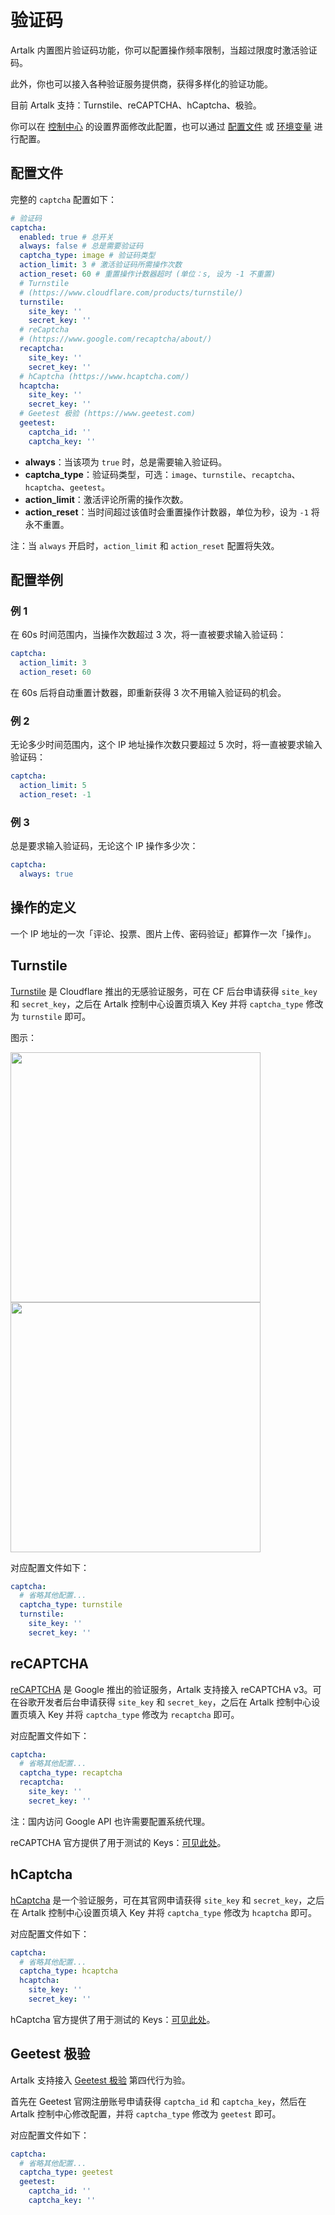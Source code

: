 # 验证码

Artalk 内置图片验证码功能，你可以配置操作频率限制，当超过限度时激活验证码。

此外，你也可以接入各种验证服务提供商，获得多样化的验证功能。

目前 Artalk 支持：Turnstile、reCAPTCHA、hCaptcha、极验。

你可以在 [控制中心](/guide/frontend/sidebar.md#设置) 的设置界面修改此配置，也可以通过 [配置文件](/guide/backend/config.md#验证码-captcha) 或 [环境变量](/guide/env.md#验证码) 进行配置。

## 配置文件

完整的 `captcha` 配置如下：

```yaml
# 验证码
captcha:
  enabled: true # 总开关
  always: false # 总是需要验证码
  captcha_type: image # 验证码类型
  action_limit: 3 # 激活验证码所需操作次数
  action_reset: 60 # 重置操作计数器超时 (单位：s, 设为 -1 不重置)
  # Turnstile
  # (https://www.cloudflare.com/products/turnstile/)
  turnstile:
    site_key: ''
    secret_key: ''
  # reCaptcha
  # (https://www.google.com/recaptcha/about/)
  recaptcha:
    site_key: ''
    secret_key: ''
  # hCaptcha (https://www.hcaptcha.com/)
  hcaptcha:
    site_key: ''
    secret_key: ''
  # Geetest 极验 (https://www.geetest.com)
  geetest:
    captcha_id: ''
    captcha_key: ''
```

- **always**：当该项为 `true` 时，总是需要输入验证码。
- **captcha_type**：验证码类型，可选：`image`、`turnstile`、`recaptcha`、`hcaptcha`、`geetest`。
- **action_limit**：激活评论所需的操作次数。
- **action_reset**：当时间超过该值时会重置操作计数器，单位为秒，设为 `-1` 将永不重置。

注：当 `always` 开启时，`action_limit` 和 `action_reset` 配置将失效。

## 配置举例

### 例 1

在 60s 时间范围内，当操作次数超过 3 次，将一直被要求输入验证码：

```yaml
captcha:
  action_limit: 3
  action_reset: 60
```

在 60s 后将自动重置计数器，即重新获得 3 次不用输入验证码的机会。

### 例 2

无论多少时间范围内，这个 IP 地址操作次数只要超过 5 次时，将一直被要求输入验证码：

```yaml
captcha:
  action_limit: 5
  action_reset: -1
```

### 例 3

总是要求输入验证码，无论这个 IP 操作多少次：

```yaml
captcha:
  always: true
```

## 操作的定义

一个 IP 地址的一次「评论、投票、图片上传、密码验证」都算作一次「操作」。

## Turnstile

[Turnstile](https://www.cloudflare.com/zh-cn/products/turnstile/) 是 Cloudflare 推出的无感验证服务，可在 CF 后台申请获得 `site_key` 和 `secret_key`，之后在 Artalk 控制中心设置页填入 Key 并将 `captcha_type` 修改为 `turnstile` 即可。

图示：

<img src="/images/captcha/cf-turnstile-1.png" width="400px">

<img src="/images/captcha/cf-turnstile-2.png" width="400px">

对应配置文件如下：

```yaml
captcha:
  # 省略其他配置...
  captcha_type: turnstile
  turnstile:
    site_key: ''
    secret_key: ''
```

## reCAPTCHA

[reCAPTCHA](https://developers.google.com/recaptcha) 是 Google 推出的验证服务，Artalk 支持接入 reCAPTCHA v3。可在谷歌开发者后台申请获得 `site_key` 和 `secret_key`，之后在 Artalk 控制中心设置页填入 Key 并将 `captcha_type` 修改为 `recaptcha` 即可。

对应配置文件如下：

```yaml
captcha:
  # 省略其他配置...
  captcha_type: recaptcha
  recaptcha:
    site_key: ''
    secret_key: ''
```

注：国内访问 Google API 也许需要配置系统代理。

reCAPTCHA 官方提供了用于测试的 Keys：[可见此处](https://developers.google.com/recaptcha/docs/faq?hl=en#id-like-to-run-automated-tests-with-recaptcha.-what-should-i-do)。

## hCaptcha

[hCaptcha](https://www.hcaptcha.com/) 是一个验证服务，可在其官网申请获得 `site_key` 和 `secret_key`，之后在 Artalk 控制中心设置页填入 Key 并将 `captcha_type` 修改为 `hcaptcha` 即可。

对应配置文件如下：

```yaml
captcha:
  # 省略其他配置...
  captcha_type: hcaptcha
  hcaptcha:
    site_key: ''
    secret_key: ''
```

hCaptcha 官方提供了用于测试的 Keys：[可见此处](https://docs.hcaptcha.com/#integration-testing-test-keys)。

## Geetest 极验

Artalk 支持接入 [Geetest 极验](https://www.geetest.com/adaptive-captcha) 第四代行为验。

首先在 Geetest 官网注册账号申请获得 `captcha_id` 和 `captcha_key`，然后在 Artalk 控制中心修改配置，并将 `captcha_type` 修改为 `geetest` 即可。

对应配置文件如下：

```yaml
captcha:
  # 省略其他配置...
  captcha_type: geetest
  geetest:
    captcha_id: ''
    captcha_key: ''
```
